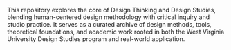 This repository explores the core of Design Thinking and Design Studies, blending human-centered design methodology with critical inquiry and studio practice. It serves as a curated archive of design methods, tools, theoretical foundations, and academic work rooted in both the West Virginia University Design Studies program and real-world application.
